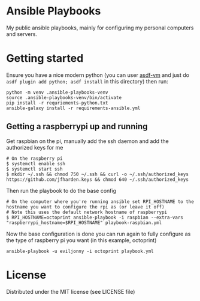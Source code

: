 # Ansible Playbooks

My public ansible playbooks, mainly for configuring my personal computers and servers.

# Getting started

Ensure you have a nice modern python (you can user [asdf-vm]() and just do `asdf plugin add python; asdf install` in this directory) then run:



```
python -m venv .ansible-playbooks-venv
source .ansible-playbooks-venv/bin/activate
pip install -r requriements-python.txt
ansible-galaxy install -r requirements-ansible.yml
```

## Getting a raspberrypi up and running

Get raspbian on the pi, manually add the ssh daemon and add the authorized keys for me

```
# On the raspberry pi
$ systemctl enable ssh
$ systemctl start ssh
$ mkdir ~/.ssh && chmod 750 ~/.ssh && curl -o ~/.ssh/authorized_keys https://github.com/jfharden.keys && chmod 640 ~/.ssh/authorized_keys
```

Then run the playbook to do the base config
```
# On the computer where you're running ansible set RPI_HOSTNAME to the hostname you want to configure the rpi as (or leave it off)
# Note this uses the default network hostname of raspberrypi
$ RPI_HOSTNAME=octoprint ansible-playbook -i raspbian --extra-vars "raspberrypi_hostname=$RPI_HOSTNAME" playbook-raspbian.yml
```

Now the base configuration is done you can run again to fully configure as the type of raspberry pi you want (in this example, octoprint)
```
ansible-playbook -u eviljonny -i octoprint playbook.yml
```

# License

Distributed under the MIT license (see LICENSE file)
